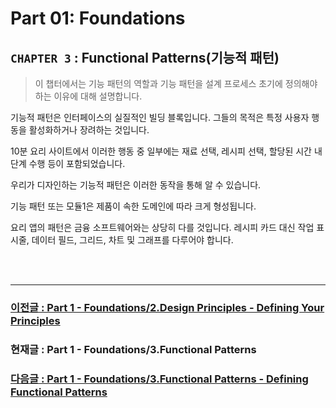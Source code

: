 # Part 01: Foundations

## `CHAPTER 3` : **Functional Patterns(기능적 패턴)**

> 이 챕터에서는 기능 패턴의 역할과 기능 패턴을 설계 프로세스 초기에 정의해야 하는 이유에 대해 설명합니다.

기능적 패턴은 인터페이스의 실질적인 빌딩 블록입니다. 그들의 목적은 특정 사용자 행동을 활성화하거나 장려하는 것입니다.

10분 요리 사이트에서 이러한 행동 중 일부에는 재료 선택, 레시피 선택, 할당된 시간 내 단계 수행 등이 포함되었습니다.

우리가 디자인하는 기능적 패턴은 이러한 동작을 통해 알 수 있습니다.

기능 패턴 또는 모듈1은 제품이 속한 도메인에 따라 크게 형성됩니다.

요리 앱의 패턴은 금융 소프트웨어와는 상당히 다를 것입니다. 레시피 카드 대신 작업 표시줄, 데이터 필드, 그리드, 차트 및 그래프를 다루어야 합니다.

<br/>
<br/>

---

### [이전글 : Part 1 - Foundations/2.Design Principles - Defining Your Principles](./01-Foundations-02-DP02-DefiningYourPrinciples.md)

### 현재글 : Part 1 - Foundations/3.Functional Patterns

### [다음글 : Part 1 - Foundations/3.Functional Patterns - Defining Functional Patterns ](./01-Foundations-03-FP02-DefiningFunctionalPatterns.md)
